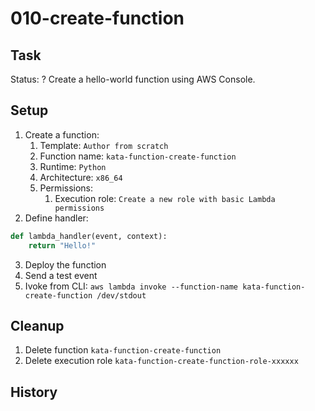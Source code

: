 # 010-create-function

## Task
Status: ?
Create a hello-world function using AWS Console.

## Setup
1. Create a function:
	1. Template: `Author from scratch`
	2. Function name: `kata-function-create-function`
	2. Runtime: `Python`
	3. Architecture: `x86_64`
	4. Permissions:
		1. Execution role: `Create a new role with basic Lambda permissions`
2. Define handler:
```python
def lambda_handler(event, context):
    return "Hello!"
```
3. Deploy the function
4. Send a test event
5. Ivoke from CLI: `aws lambda invoke --function-name kata-function-create-function /dev/stdout`

## Cleanup
1. Delete function `kata-function-create-function`
2. Delete execution role `kata-function-create-function-role-xxxxxx`

## History

